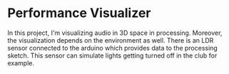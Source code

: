 # Performance Visualizer
In this project, I'm visualizing audio in 3D space in processing. Moreover, the visualization depends on the environment as well. There is an LDR sensor connected to the arduino which provides data to the processing sketch. This sensor can simulate lights getting turned off in the club for example. 
